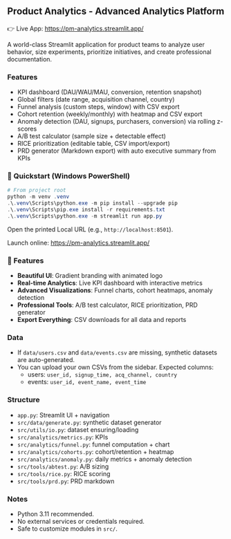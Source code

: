 ## Product Analytics - Advanced Analytics Platform

👉 Live App: https://pm-analytics.streamlit.app/

A world-class Streamlit application for product teams to analyze user behavior, size experiments, prioritize initiatives, and create professional documentation.

### Features
- KPI dashboard (DAU/WAU/MAU, conversion, retention snapshot)
- Global filters (date range, acquisition channel, country)
- Funnel analysis (custom steps, window) with CSV export
- Cohort retention (weekly/monthly) with heatmap and CSV export
- Anomaly detection (DAU, signups, purchasers, conversion) via rolling z-scores
- A/B test calculator (sample size + detectable effect)
- RICE prioritization (editable table, CSV import/export)
- PRD generator (Markdown export) with auto executive summary from KPIs

### 🚀 Quickstart (Windows PowerShell)
```powershell
# From project root
python -m venv .venv
.\.venv\Scripts\python.exe -m pip install --upgrade pip
.\.venv\Scripts\pip.exe install -r requirements.txt
.\.venv\Scripts\python.exe -m streamlit run app.py
```
Open the printed Local URL (e.g., `http://localhost:8501`).

Launch online: https://pm-analytics.streamlit.app/

### 🎨 Features
- **Beautiful UI**: Gradient branding with animated logo
- **Real-time Analytics**: Live KPI dashboard with interactive metrics
- **Advanced Visualizations**: Funnel charts, cohort heatmaps, anomaly detection
- **Professional Tools**: A/B test calculator, RICE prioritization, PRD generator
- **Export Everything**: CSV downloads for all data and reports

### Data
- If `data/users.csv` and `data/events.csv` are missing, synthetic datasets are auto-generated.
- You can upload your own CSVs from the sidebar. Expected columns:
  - users: `user_id, signup_time, acq_channel, country`
  - events: `user_id, event_name, event_time`

### Structure
- `app.py`: Streamlit UI + navigation
- `src/data/generate.py`: synthetic dataset generator
- `src/utils/io.py`: dataset ensuring/loading
- `src/analytics/metrics.py`: KPIs
- `src/analytics/funnel.py`: funnel computation + chart
- `src/analytics/cohorts.py`: cohort/retention + heatmap
- `src/analytics/anomaly.py`: daily metrics + anomaly detection
- `src/tools/abtest.py`: A/B sizing
- `src/tools/rice.py`: RICE scoring
- `src/tools/prd.py`: PRD markdown

### Notes
- Python 3.11 recommended.
- No external services or credentials required.
- Safe to customize modules in `src/`.
